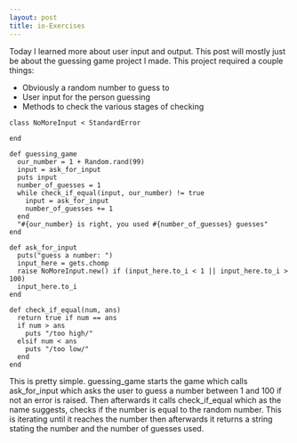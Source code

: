 ```yaml
---
layout: post
title: io-Exercises
---
```


Today I learned more about user input and output. This post will mostly just be about the guessing game project I made.
This project required a couple things:
* Obviously a random number to guess to
* User input for the person guessing
* Methods to check the various stages of checking

~~~~
class NoMoreInput < StandardError

end

def guessing_game
  our_number = 1 + Random.rand(99)
  input = ask_for_input
  puts input
  number_of_guesses = 1
  while check_if_equal(input, our_number) != true
    input = ask_for_input
    number_of_guesses += 1
  end
  "#{our_number} is right, you used #{number_of_guesses} guesses"
end

def ask_for_input
  puts("guess a number: ")
  input_here = gets.chomp
  raise NoMoreInput.new() if (input_here.to_i < 1 || input_here.to_i > 100)
  input_here.to_i
end

def check_if_equal(num, ans)
  return true if num == ans
  if num > ans
    puts "/too high/"
  elsif num < ans
    puts "/too low/"
  end
end
~~~~

This is pretty simple. guessing_game starts the game which calls ask_for_input which asks the user to guess a number between 1 and 100 if not an error is raised. Then afterwards it calls check_if_equal which as the name suggests, checks if the number is equal to the random number. This is iterating until it reaches the number then afterwards it returns a string stating the number and the number of guesses used.
